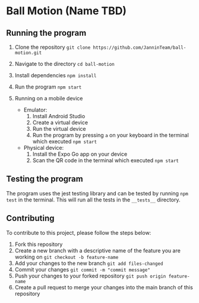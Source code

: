 # Ball Motion (Name TBD)

## Running the program

1. Clone the repository `git clone https://github.com/JanninTeam/ball-motion.git`
2. Navigate to the directory `cd ball-motion`
3. Install dependencies `npm install`
4. Run the program `npm start`

5. Running on a mobile device
   - Emulator:
     1. Install Android Studio
     2. Create a virtual device
     3. Run the virtual device
     4. Run the program by pressing `a` on your keyboard in the terminal which executed `npm start`
   - Physical device:
     1. Install the Expo Go app on your device
     2. Scan the QR code in the terminal which executed `npm start`

## Testing the program

The program uses the jest testing library and can be tested by running `npm test` in the terminal. This will run all the tests in the `__tests__` directory.

## Contributing

To contribute to this project, please follow the steps below:

1. Fork this repository
2. Create a new branch with a descriptive name of the feature you are working on `git checkout -b feature-name`
3. Add your changes to the new branch `git add files-changed`
4. Commit your changes `git commit -m "commit message"`
5. Push your changes to your forked repository `git push origin feature-name`
6. Create a pull request to merge your changes into the main branch of this repository
